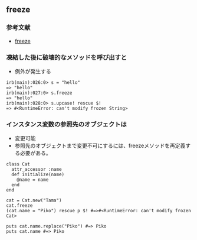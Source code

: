## freeze

### 参考文献
- [freeze](http://ref.xaio.jp/ruby/classes/object/freeze)

### 凍結した後に破壊的なメソッドを呼び出すと
- 例外が発生する
```
irb(main):026:0> s = "hello"
=> "hello"
irb(main):027:0> s.freeze
=> "hello"
irb(main):028:0> s.upcase! rescue $!
=> #<RuntimeError: can't modify frozen String>
```

### インスタンス変数の参照先のオブジェクトは
- 変更可能
- 参照先のオブジェクトまで変更不可にするには、freezeメソッドを再定義する必要がある。
```
class Cat
  attr_accessor :name
  def initialize(name)
    @name = name
  end
end

cat = Cat.new("Tama")
cat.freeze
(cat.name = "Piko") rescue p $! #=>#<RuntimeError: can't modify frozen Cat>

puts cat.name.replace("Piko") #=> Piko
puts cat.name #=> Piko
```
